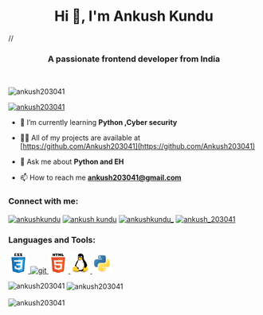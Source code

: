 
<h1 align="center">Hi 👋, I'm Ankush Kundu</h1>
//<h3 align="center">A passionate frontend developer from India</h3>
<img src="https://thumbs.gfycat.com/WebbedAgedHorsechestnutleafminer-size_restricted.gif" alt="">
<p align="left"> <img src="https://komarev.com/ghpvc/?username=ankush203041&label=Profile%20views&color=0e75b6&style=flat" alt="ankush203041" /> </p>

<p align="left"> <a href="https://github.com/ryo-ma/github-profile-trophy"><img src="https://github-profile-trophy.vercel.app/?username=ankush203041" alt="ankush203041" /></a> </p>

- 🌱 I’m currently learning **Python ,Cyber security**

- 👨‍💻 All of my projects are available at [https://github.com/Ankush203041](https://github.com/Ankush203041)

- 💬 Ask me about **Python and EH**

- 📫 How to reach me **ankush203041@gmail.com**

<h3 align="left">Connect with me:</h3>
<p align="left">
<a href="https://twitter.com/ankushkundu" target="blank"><img align="center" src="https://raw.githubusercontent.com/rahuldkjain/github-profile-readme-generator/master/src/images/icons/Social/twitter.svg" alt="ankushkundu" height="30" width="40" /></a>
<a href="https://fb.com/ankush kundu" target="blank"><img align="center" src="https://raw.githubusercontent.com/rahuldkjain/github-profile-readme-generator/master/src/images/icons/Social/facebook.svg" alt="ankush kundu" height="30" width="40" /></a>
<a href="https://instagram.com/ankushkundu_" target="blank"><img align="center" src="https://raw.githubusercontent.com/rahuldkjain/github-profile-readme-generator/master/src/images/icons/Social/instagram.svg" alt="ankushkundu_" height="30" width="40" /></a>
<a href="https://www.codechef.com/users/ankush_203041" target="blank"><img align="center" src="https://cdn.jsdelivr.net/npm/simple-icons@3.1.0/icons/codechef.svg" alt="ankush_203041" height="30" width="40" /></a>
</p>

<h3 align="left">Languages and Tools:</h3>
<p align="left"> <a href="https://www.w3schools.com/css/" target="_blank" rel="noreferrer"> <img src="https://raw.githubusercontent.com/devicons/devicon/master/icons/css3/css3-original-wordmark.svg" alt="css3" width="40" height="40"/> </a> <a href="https://git-scm.com/" target="_blank" rel="noreferrer"> <img src="https://www.vectorlogo.zone/logos/git-scm/git-scm-icon.svg" alt="git" width="40" height="40"/> </a> <a href="https://www.w3.org/html/" target="_blank" rel="noreferrer"> <img src="https://raw.githubusercontent.com/devicons/devicon/master/icons/html5/html5-original-wordmark.svg" alt="html5" width="40" height="40"/> </a> <a href="https://www.linux.org/" target="_blank" rel="noreferrer"> <img src="https://raw.githubusercontent.com/devicons/devicon/master/icons/linux/linux-original.svg" alt="linux" width="40" height="40"/> </a> <a href="https://www.python.org" target="_blank" rel="noreferrer"> <img src="https://raw.githubusercontent.com/devicons/devicon/master/icons/python/python-original.svg" alt="python" width="40" height="40"/> </a> </p>

<p><img align="left" src="https://github-readme-stats.vercel.app/api/top-langs?username=ankush203041&show_icons=true&locale=en&layout=compact" alt="ankush203041" /></p>

<p>&nbsp;<img align="center" src="https://github-readme-stats.vercel.app/api?username=ankush203041&show_icons=true&locale=en" alt="ankush203041" /></p>

<p><img align="center" src="https://github-readme-streak-stats.herokuapp.com/?user=ankush203041&" alt="ankush203041" /></p>
